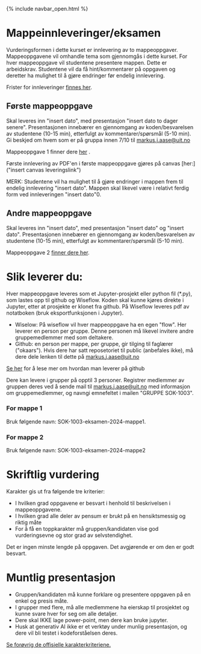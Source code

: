 {% include navbar_open.html %}

# Mappeinnleveringer/eksamen
Vurderingsformen i dette kurset er innlevering av to mappeoppgaver. Mappeoppgavene vil omhandle tema som gjennomgås i dette kurset. For hver mappeoppgave vil studentene presentere mappen. Dette er arbeidskrav. Studentene vil da få hint/kommentarer på oppgaven og deretter ha mulighet til å gjøre endringer før endelig innlevering. 

Frister for innleveringer [finnes her](https://uit-sok-1003-h24.github.io/frister.html).

## Første mappeoppgave 
Skal leveres inn "insert dato", med presentasjon "insert dato to dager senere". Presentasjonen innebærer en gjennomgang av koden/besvarelsen av studentene (10-15 min), etterfulgt av kommentarer/spørsmål (5-10 min). Gi beskjed om hvem som er på gruppa innen 7/10 til markus.j.aase@uit.no   

Mappeoppgave 1 finner dere [her](https://github.com/uit-sok-1003-h24/mappe) .

Første innlevering av PDF'en i første mappeoppgave gjøres på canvas [her:]("insert canvas leveringslink")

MERK: Studentene vil ha mulighet til å gjøre endringer i mappen frem til endelig innlevering "insert dato". Mappen skal likevel være i relativt ferdig form ved innleveringen "insert dato"0. 

## Andre mappeoppgave 
Skal leveres inn "insert dato", med presentasjon "insert dato" og "insert dato". Presentasjonen innebærer en gjennomgang av koden/besvarelsen av studentene (10-15 min), etterfulgt av kommentarer/spørsmål (5-10 min).   

Mappeoppgave 2 <a href='https://github.com/uit-sok-1003-h24/mappe2'> finner dere her</a>.


# Slik leverer du:
Hver mappeoppgave leveres som et Jupyter-prosjekt eller python fil (\*.py), som lastes opp til github og Wiseflow. Koden skal kunne kjøres direkte i Jupyter, etter at prosjekte er klonet fra github. På Wiseflow leveres pdf av notatboken (bruk eksportfunksjonen i Jupyter). 

- Wiselow: På wiseflow vil hver mappeoppgave ha en egen "flow". Her leverer en person per gruppe. Denne personen må likevel invitere andre gruppemedlemmer med som deltakere. 
- Github: en person per mappe, per gruppe, gir tilging til faglærer ("okaars"). Hvis dere har satt reposetoriet til public (anbefales ikke), må dere dele lenken til dette på markus.j.aase@uit.no

[Se her](https://uit-sok-1003-h24.github.io/github.html) for å lese mer om hvordan man leverer på github

Dere kan levere i grupper på opptil 3 personer. Registrer medlemmer av gruppen deres ved å sende mail til markus.j.aase@uit.no med informasjon om gruppemedlemmer, og navngi emnefeltet i mailen "GRUPPE SOK-1003".

### For mappe 1
Bruk følgende navn: SOK-1003-eksamen-2024-mappe1. 

### For mappe 2
Bruk følgende navn: SOK-1003-eksamen-2024-mappe2

# Skriftlig vurdering
Karakter gis ut fra følgende tre kriterier: 
* I hvilken grad oppgavene er besvart i henhold til beskrivelsen i mappeoppgavene. 
* I hvilken grad alle deler av pensum er brukt på en hensiktsmessig og riktig måte 
* For å få en toppkarakter må gruppen/kandidaten vise god vurderingsevne og stor grad av selvstendighet. 

Det er ingen minste lengde på oppgaven. Det avgjørende er om den er godt besvart. 

# Muntlig presentasjon
* Gruppen/kandidaten må kunne forklare og presentere oppgaven på en enkel og presis måte. 
* I grupper med flere, må alle medlemmene ha eierskap til prosjektet og kunne svare hver for seg om alle detaljer. 
* Dere skal IKKE lage power-point, men dere kan bruke jupyter.
* Husk at generativ AI ikke er et verktøy under munlig presentasjon, og dere vil bli testet i kodeforståelsen deres.


[Se forøvrig de offisielle karakterkriteriene.](https://www.uhr.no/_f/p1/i47fd1bbe-ab38-4e5f-bdf2-58bcf015a5ef/vurderingskriterier_bacheloroppgaven_060814_korrigert.pdf) 
